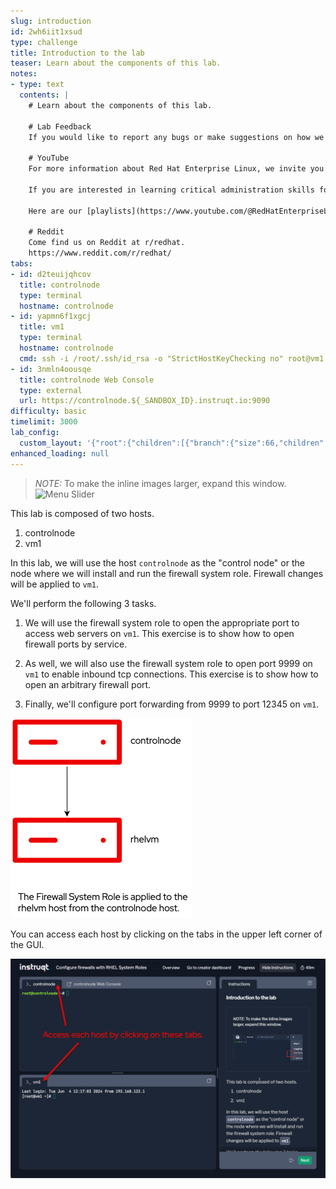 ```yaml
---
slug: introduction
id: 2wh6iit1xsud
type: challenge
title: Introduction to the lab
teaser: Learn about the components of this lab.
notes:
- type: text
  contents: |
    # Learn about the components of this lab.

    # Lab Feedback
    If you would like to report any bugs or make suggestions on how we can improve our labs, [please leave us a message here](https://github.com/rhel-labs/instruqt/discussions/categories/general).

    # YouTube
    For more information about Red Hat Enterprise Linux, we invite you to view our [YouTube channel]([**red.ht/rhel-youtube**](https://red.ht/4etqJ1T)). [**red.ht/rhel-youtube**](https://red.ht/4etqJ1T)

    If you are interested in learning critical administration skills for Red Hat Enterprise Linux, you might be interested in our show [Into the Terminal](https://www.youtube.com/playlist?list=PLXJyD2dL4oqeX-C3MvsMUJuEzWM4vLK2C).

    Here are our [playlists](https://www.youtube.com/@RedHatEnterpriseLinux/playlists). You can find various playlists on topics such as product updates and Satellite configuration and administration.

    # Reddit
    Come find us on Reddit at r/redhat.
    https://www.reddit.com/r/redhat/
tabs:
- id: d2teuijqhcov
  title: controlnode
  type: terminal
  hostname: controlnode
- id: yapmn6f1xgcj
  title: vm1
  type: terminal
  hostname: controlnode
  cmd: ssh -i /root/.ssh/id_rsa -o "StrictHostKeyChecking no" root@vm1
- id: 3nmln4oousqe
  title: controlnode Web Console
  type: external
  url: https://controlnode.${_SANDBOX_ID}.instruqt.io:9090
difficulty: basic
timelimit: 3000
lab_config:
  custom_layout: '{"root":{"children":[{"branch":{"size":66,"children":[{"leaf":{"tabs":["d2teuijqhcov","3nmln4oousqe"],"activeTabId":"d2teuijqhcov","size":49}},{"leaf":{"tabs":["yapmn6f1xgcj"],"activeTabId":"yapmn6f1xgcj","size":49}}]}},{"leaf":{"tabs":["assignment"],"activeTabId":"assignment","size":33}}],"orientation":"Horizontal"}}'
enhanced_loading: null
---
```


> _NOTE:_ To make the inline images larger, expand this window. ![Menu Slider](../assets/slider.png)

This lab is composed of two hosts.

1. controlnode
2. vm1

In this lab, we will use the host `controlnode` as the "control node" or the node where we will install and run the firewall system role. Firewall changes will be applied to `vm1`.

We'll perform the following 3 tasks.

1. We will use the firewall system role to open the appropriate port to access web servers on `vm1`. This exercise is to show how to open firewall ports by service.

2. As well, we will also use the firewall system role to open port 9999 on `vm1` to enable inbound tcp connections. This exercise is to show how to open an arbitrary firewall port.

3. Finally, we'll configure port forwarding from 9999 to port 12345 on `vm1`.

![afterapplying](../assets/firewallsystemrolesoverview.png)

You can access each host by clicking on the tabs in the upper left corner of the GUI.

![tabs](../assets/instruqt-tab.png)
